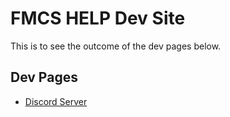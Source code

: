 # FMCS HELP Dev Site

This is to see the outcome of the dev pages below.

## Dev Pages

- [Discord Server](dev/discord-server.md)
